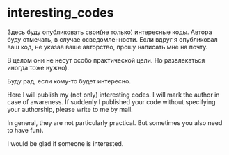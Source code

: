 # interesting_codes

Здесь буду опубликовать свои(не только) интересные коды. Автора буду отмечать, в случае осведомленности.
Если вдруг я опубликовал ваш код, не указав ваше авторство, прошу написать мне на почту.

В целом они не несут особо практической цели. Но развлекаться иногда тоже нужно).

Буду рад, если кому-то будет интересно.


Here I will publish my (not only) interesting codes. I will mark the author in case of awareness.
If suddenly I published your code without specifying your authorship, please write to me by mail.

In general, they are not particularly practical. But sometimes you also need to have fun).

I would be glad if someone is interested.
